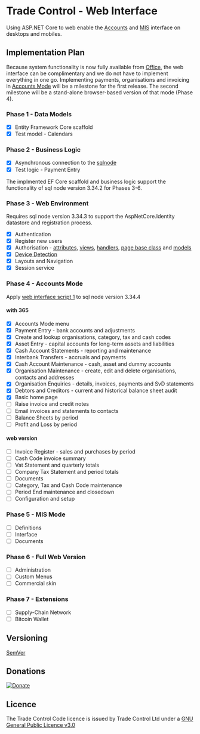 # Trade Control - Web Interface

Using ASP.NET Core to web enable the [Accounts](https://tradecontrol.github.io/accounts) and [MIS](https://tradecontrol.github.io/mis) interface on desktops and mobiles.

## Implementation Plan

Because system functionality is now fully available from [Office](https://github.com/tradecontrol/office), the web interface can be complimentary and we do not have to implement everything in one go. Implementing payments, organisations and invoicing in [Accounts Mode](https://tradecontrol.github.io/tutorials/cash-book) will be a milestone for the first release. The second milestone will be a stand-alone browser-based version of that mode (Phase 4).

### Phase 1 - Data Models

- [x] Entity Framework Core scaffold
- [x] Test model - Calendars

### Phase 2 - Business Logic

- [x] Asynchronous connection to the [sqlnode](https://github.com/tradecontrol/sqlnode)  
- [x] Test logic - Payment Entry

The implmented EF Core scaffold and business logic support the functionality of sql node version 3.34.2 for Phases 3-6. 

### Phase 3 - Web Environment

Requires sql node version 3.34.3 to support the AspNetCore.Identity datastore and registration process.

- [x] Authentication
- [x] Register new users 
- [x] Authorisation - [attributes](https://github.com/TradeControl/tradecontrol.web/blob/master/src/TCWeb/Pages/Admin/Calendar/Create.cshtml), [views](https://github.com/TradeControl/tradecontrol.web/blob/master/src/TCWeb/Pages/Admin/Users/Index.cshtml), [handlers](https://github.com/TradeControl/tradecontrol.web/blob/master/src/TCWeb/Authorisation/AspNetAuthorizationHandler.cs), [page base class](https://github.com/TradeControl/tradecontrol.web/blob/master/src/TCWeb/Pages/DI_BasePageModel.cs) and [models](https://github.com/TradeControl/tradecontrol.web/blob/master/src/TCWeb/Pages/Admin/Users/Confirm.cshtml.cs)
- [x] [Device Detection](https://github.com/wangkanai/Detection)
- [x] Layouts and Navigation
- [x] Session service

### Phase 4 - Accounts Mode

Apply [web interface script 1](src/scripts/tc_web_interface_script1.sql) to sql node version 3.34.4

#### with 365

- [x] Accounts Mode menu
- [x] Payment Entry - bank accounts and adjustments 
- [x] Create and lookup organisations, category, tax and cash codes
- [x] Asset Entry - capital accounts for long-term assets and liabilities 
- [x] Cash Account Statements - reporting and maintenance 
- [x] Interbank Transfers - accruals and payments
- [x] Cash Account Maintenance - cash, asset and dummy accounts
- [x] Organisation Maintenance - create, edit and delete organisations, contacts and addresses
- [x] Organisation Enquiries - details, invoices, payments and SvD statements
- [x] Debtors and Creditors - current and historical balance sheet audit
- [x] Basic home page
- [ ] Raise invoice and credit notes
- [ ] Email invoices and statements to contacts
- [ ] Balance Sheets by period
- [ ] Profit and Loss by period

#### web version

- [ ] Invoice Register - sales and purchases by period
- [ ] Cash Code invoice summary
- [ ] Vat Statement and quarterly totals
- [ ] Company Tax Statement and period totals
- [ ] Documents
- [ ] Category, Tax and Cash Code maintenance
- [ ] Period End maintenance and closedown
- [ ] Configuration and setup

### Phase 5 - MIS Mode

- [ ] Definitions
- [ ] Interface
- [ ] Documents

### Phase 6 - Full Web Version

- [ ] Administration
- [ ] Custom Menus
- [ ] Commercial skin

### Phase 7 - Extensions

- [ ] Supply-Chain Network
- [ ] Bitcoin Wallet

## Versioning

[SemVer](http://semver.org/)

## Donations

[![Donate](https://www.paypalobjects.com/en_US/i/btn/btn_donate_SM.gif)](https://www.paypal.com/cgi-bin/webscr?cmd=_s-xclick&hosted_button_id=C55YGUTBJ4N36)

## Licence

The Trade Control Code licence is issued by Trade Control Ltd under a [GNU General Public Licence v3.0](https://www.gnu.org/licenses/gpl-3.0.en.html) 